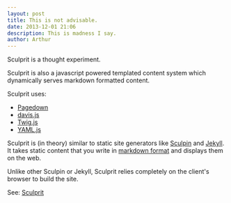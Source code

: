 ```yaml
---
layout: post
title: This is not advisable.
date: 2013-12-01 21:06
description: This is madness I say.
author: Arthur
---
```


Sculprit is a thought experiment.

Sculprit is also a javascript powered templated content system which dynamically serves markdown formatted content.

Sculprit uses:

* [Pagedown](http://code.google.com/p/pagedown/)
* [davis.js](http://davisjs.com)
* [Twig.js](https://github.com/justjohn/twig.js/wiki)
* [YAML.js](https://code.google.com/p/javascript-yaml-parser/)

Sculprit is (in theory) similar to static site generators like [Sculpin](https://sculpin.io/) and [Jekyll](http://jekyllrb.com/). It takes static content that you write in [markdown format](http://daringfireball.net/projects/markdown/) and displays them on the web.

Unlike other Sculpin or Jekyll, Sculprit relies completely on the client's browser to build the site.

See: [Sculprit](https://github.com/arthur24b6/sculprit)